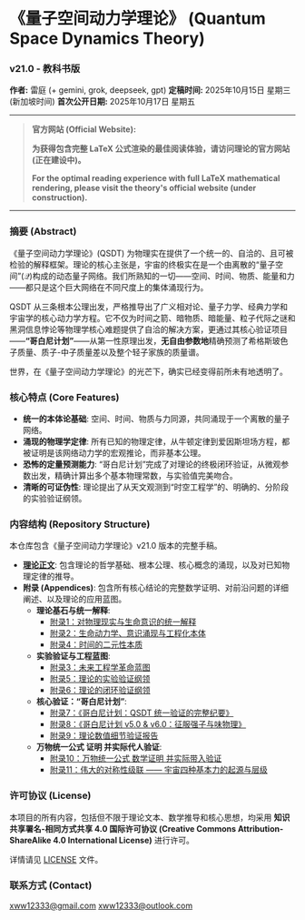 # 《量子空间动力学理论》 (Quantum Space Dynamics Theory)
### v21.0 - 教科书版

**作者:** 雷庭 (+ gemini, grok, deepseek, gpt)
**定稿时间:** 2025年10月15日 星期三 (新加坡时间)
**首次公开日期:** 2025年10月17日 星期五

---

> **官方网站 (Official Website):**
> 
> **为获得包含完整 LaTeX 公式渲染的最佳阅读体验，请访问理论的官方网站 (正在建设中)。**
> 
> **For the optimal reading experience with full LaTeX mathematical rendering, please visit the theory's official website (under construction).**

---

### **摘要 (Abstract)**

《量子空间动力学理论》(QSDT) 为物理实在提供了一个统一的、自洽的、且可被检验的解释框架。理论的核心主张是，宇宙的终极实在是一个由离散的“量子空间”($\mathcal{Q}$)构成的动态量子网络。我们所熟知的一切——空间、时间、物质、能量和力——都只是这个巨大网络在不同尺度上的集体涌现行为。

QSDT 从三条根本公理出发，严格推导出了广义相对论、量子力学、经典力学和宇宙学的核心动力学方程。它不仅为时间之箭、暗物质、暗能量、粒子代际之谜和黑洞信息悖论等物理学核心难题提供了自洽的解决方案，更通过其核心验证项目——**“哥白尼计划”**——从第一性原理出发，**无自由参数地**精确预测了希格斯玻色子质量、质子-中子质量差以及整个轻子家族的质量谱。

世界，在《量子空间动力学理论》的光芒下，确实已经变得前所未有地透明了。

### **核心特点 (Core Features)**

* **统一的本体论基础**: 空间、时间、物质与力同源，共同涌现于一个离散的量子网络。
* **涌现的物理学定律**: 所有已知的物理定律，从牛顿定律到爱因斯坦场方程，都被证明是该网络动力学的宏观推论，而非基本公理。
* **恐怖的定量预测能力**: “哥白尼计划”完成了对理论的终极闭环验证，从微观参数出发，精确计算出多个基本物理常数，与实验值完美吻合。
* **清晰的可证伪性**: 理论提出了从天文观测到“时空工程学”的、明确的、分阶段的实验验证纲领。

### **内容结构 (Repository Structure)**

本仓库包含《量子空间动力学理论》v21.0 版本的完整手稿。

* **[理论正文](./量子空间动力学理论.md)**: 包含理论的哲学基础、根本公理、核心概念的涌现，以及对已知物理定律的推导。
* **附录 (Appendices)**: 包含所有核心结论的完整数学证明、对前沿问题的详细阐述、以及理论的应用蓝图。
    * **理论基石与统一解释**:
        * [附录1：对物理现实与生命意识的统一解释](./量子空间动力学-附录1.md)
        * [附录2：生命动力学、意识涌现与工程化本体](./量子空间动力学-附录2.md)
        * [附录4：时间的二元性本质](./量子空间动力学-附录4.md)
    * **实验验证与工程蓝图**:
        * [附录3：未来工程学革命蓝图](./量子空间动力学-附录3.md)
        * [附录5：理论的实验验证纲领](./量子空间动力学-附录5.md)
        * [附录6：理论的闭环验证纲领](./量子空间动力学-附录6.md)
    * **核心验证：“哥白尼计划”**:
        * [附录7：《哥白尼计划：QSDT 统一验证的完整纪要》](./量子空间动力学-附录7.md)
        * [附录8：《哥白尼计划 v5.0 & v6.0：征服强子与味物理》](./量子空间动力学-附录8.md)
        * [附录9：理论数值细节验证报告](./量子空间动力学-附录9.md)
    * **万物统一公式 证明 并实际代人验证**:
        * [附录10：万物统一公式 数学证明 并实际带入验证](./量子空间动力学-附录10.md)
        * [附录11：伟大的对称性级联 —— 宇宙四种基本力的起源与层级](./量子空间动力学-附录11.md)


### **许可协议 (License)**

本项目的所有内容，包括但不限于理论文本、数学推导和核心思想，均采用 **知识共享署名-相同方式共享 4.0 国际许可协议 (Creative Commons Attribution-ShareAlike 4.0 International License)** 进行许可。

详情请见 [LICENSE](./LICENSE) 文件。

### **联系方式 (Contact)**

xww12333@gmail.com   xww12333@outlook.com